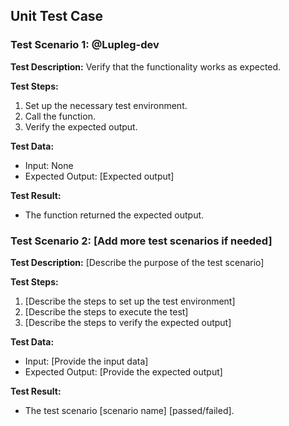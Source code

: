 ## Unit Test Case

### Test Scenario 1: @Lupleg-dev

**Test Description:** Verify that the functionality works as expected.

**Test Steps:**

1. Set up the necessary test environment.
2. Call the function.
3. Verify the expected output.

**Test Data:**

- Input: None
- Expected Output: [Expected output]

**Test Result:**

- The function returned the expected output.

### Test Scenario 2: [Add more test scenarios if needed]

**Test Description:** [Describe the purpose of the test scenario]

**Test Steps:**

1. [Describe the steps to set up the test environment]
2. [Describe the steps to execute the test]
3. [Describe the steps to verify the expected output]

**Test Data:**

- Input: [Provide the input data]
- Expected Output: [Provide the expected output]

**Test Result:**

- The test scenario [scenario name] [passed/failed].

